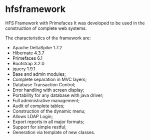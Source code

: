 # hfsframework
HFS Framework with Primefaces
It was developed to be used in the construction of complete web systems.

The characteristics of the framework are:

- Apache DeltaSpike 1.7.2
- Hibernate 4.3.7
- Primefaces 6.1
- Bootstrap 3.2.0
- jquery 1.9.1
- Base and admin modules;
- Complete separation in MVC layers;
- Database Transaction Control;
- Error handling with screen display;
- Portability for any database with java driver;
- Full administrative management;
- Audit of complete tables;
- Construction of the dynamic menu;
- Allows LDAP Login;
- Export reports in all major formats;
- Support for simple restful;
- Generation via template of new classes.
